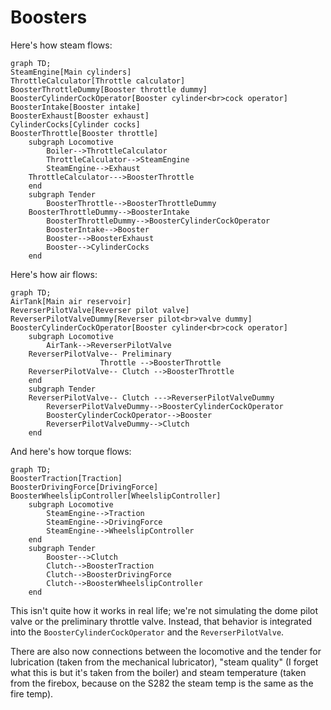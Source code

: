 # Boosters
Here's how steam flows:
```mermaid
graph TD;
SteamEngine[Main cylinders]
ThrottleCalculator[Throttle calculator]
BoosterThrottleDummy[Booster throttle dummy]
BoosterCylinderCockOperator[Booster cylinder<br>cock operator]
BoosterIntake[Booster intake]
BoosterExhaust[Booster exhaust]
CylinderCocks[Cylinder cocks]
BoosterThrottle[Booster throttle]
    subgraph Locomotive
        Boiler-->ThrottleCalculator
        ThrottleCalculator-->SteamEngine
        SteamEngine-->Exhaust
	ThrottleCalculator--->BoosterThrottle
    end
    subgraph Tender
        BoosterThrottle-->BoosterThrottleDummy
	BoosterThrottleDummy-->BoosterIntake
        BoosterThrottleDummy-->BoosterCylinderCockOperator
        BoosterIntake-->Booster
        Booster-->BoosterExhaust
        Booster-->CylinderCocks
    end
```
Here's how air flows:
```mermaid
graph TD;
AirTank[Main air reservoir]
ReverserPilotValve[Reverser pilot valve]
ReverserPilotValveDummy[Reverser pilot<br>valve dummy]
BoosterCylinderCockOperator[Booster cylinder<br>cock operator]
    subgraph Locomotive
        AirTank-->ReverserPilotValve
	ReverserPilotValve-- Preliminary
			        Throttle -->BoosterThrottle
	ReverserPilotValve-- Clutch -->BoosterThrottle
    end
    subgraph Tender
	ReverserPilotValve-- Clutch --->ReverserPilotValveDummy
        ReverserPilotValveDummy-->BoosterCylinderCockOperator
        BoosterCylinderCockOperator-->Booster
        ReverserPilotValveDummy-->Clutch
    end
```
And here's how torque flows:
```mermaid
graph TD;
BoosterTraction[Traction]
BoosterDrivingForce[DrivingForce]
BoosterWheelslipController[WheelslipController]
    subgraph Locomotive
        SteamEngine-->Traction
        SteamEngine-->DrivingForce
        SteamEngine-->WheelslipController
    end
    subgraph Tender
        Booster-->Clutch
        Clutch-->BoosterTraction
        Clutch-->BoosterDrivingForce
        Clutch-->BoosterWheelslipController
    end
```

This isn't quite how it works in real life; we're not simulating the dome pilot valve or the preliminary throttle valve. Instead, that behavior is integrated into the `BoosterCylinderCockOperator` and the `ReverserPilotValve`.

There are also now connections between the locomotive and the tender for lubrication (taken from the mechanical lubricator), "steam quality" (I forget what this is but it's taken from the boiler) and steam temperature (taken from the firebox, because on the S282 the steam temp is the same as the fire temp).

